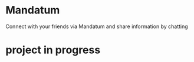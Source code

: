 # Mandatum
Connect with your friends via Mandatum and share information by chatting

# project in progress
